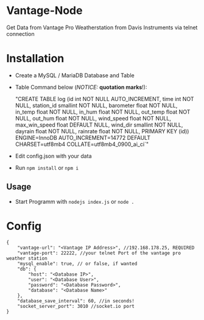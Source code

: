 # Vantage-Node
Get Data from Vantage Pro Weatherstation from Davis Instruments via telnet connection


# Installation
* Create a MySQL / MariaDB Database and Table
* Table Command below (*NOTICE:* **quotation marks**!):

    "CREATE TABLE log (id int NOT NULL AUTO_INCREMENT, time int NOT NULL, station_id smallint NOT NULL, barometer float NOT NULL, in_temp float NOT NULL, in_hum float NOT NULL, out_temp float NOT NULL, out_hum float NOT NULL, wind_speed float NOT NULL, max_win_speed float DEFAULT NULL, wind_dir smallint NOT NULL, dayrain float NOT NULL, rainrate float NOT NULL, PRIMARY KEY (id)) ENGINE=InnoDB AUTO_INCREMENT=14772 DEFAULT CHARSET=utf8mb4 COLLATE=utf8mb4_0900_ai_ci`"
    

* Edit config.json with your data
* Run `npm install` or `npm i`
## Usage
* Start Programm with `nodejs index.js` or `node .`

# Config
````
{
	"vantage-url": "<Vantage IP Address>", //192.168.178.25, REQUIRED
	"vantage-port": 22222, //your telnet Port of the vantage pro weather station
    "mysql_enable": true, // or false, if wanted
	"db": {
		"host": "<Database IP>",
		"user": "<Database User>",
		"password": "<Database Password>",
		"database": "<Database Name>"
	},
	"database_save_interval": 60, //in seconds!
	"socket_server_port": 3010 //socket.io port
}
````

